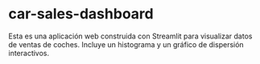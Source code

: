 # car-sales-dashboard

Esta es una aplicación web construida con Streamlit para visualizar datos de ventas de coches. Incluye un histograma y un gráfico de dispersión interactivos.
